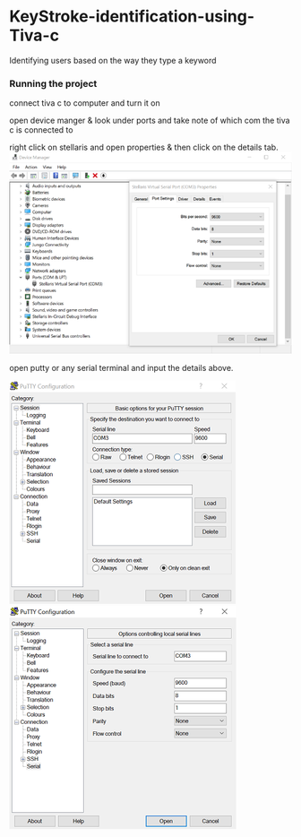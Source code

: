 # KeyStroke-identification-using-Tiva-c
Identifying users based on the way they type a keyword
### Running the project
connect tiva c to computer and turn it on

open device manger & look under ports and take note of which com the tiva c is connected to

right click on stellaris and open properties & then click on the details tab.
![](DeviceManager.png)

open putty or any serial terminal and input the details above.

![](putty1.png)
![](putty2.png)
